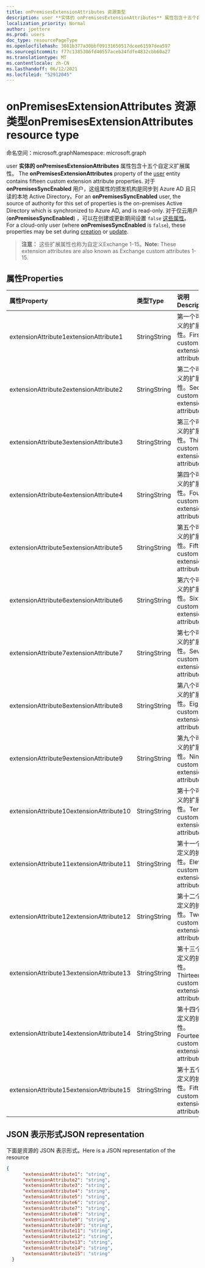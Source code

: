 ```yaml
---
title: onPremisesExtensionAttributes 资源类型
description: user **实体的 onPremisesExtensionAttributes** 属性包含十五个自定义扩展属性。 对于 **onPremisesSyncEnabled** 用户，这组属性在本地 Active Directory 中托管并同步到 Azure AD，并且为只读。 对于仅云用户 (**onPremisesSyncEnabled** 为 false) ，可以通过以下方法设置Exchange Online。 这些属性在 Microsoft Graph。
localization_priority: Normal
author: jpettere
ms.prod: users
doc_type: resourcePageType
ms.openlocfilehash: 3081b377a30bbf09131650517dcee61597dea597
ms.sourcegitcommit: f77c1385306fd40557aceb24fdfe4832cbb60a27
ms.translationtype: MT
ms.contentlocale: zh-CN
ms.lasthandoff: 06/12/2021
ms.locfileid: "52912045"
---
```

# <a name="onpremisesextensionattributes-resource-type"></a><span data-ttu-id="221d5-106">onPremisesExtensionAttributes 资源类型</span><span class="sxs-lookup"><span data-stu-id="221d5-106">onPremisesExtensionAttributes resource type</span></span>

<span data-ttu-id="221d5-107">命名空间：microsoft.graph</span><span class="sxs-lookup"><span data-stu-id="221d5-107">Namespace: microsoft.graph</span></span>

<span data-ttu-id="221d5-108">user **实体的 onPremisesExtensionAttributes** 属性包含十五个自定义扩展属性。 [](user.md)</span><span class="sxs-lookup"><span data-stu-id="221d5-108">The **onPremisesExtensionAttributes** property of the [user](user.md) entity contains fifteen custom extension attribute properties.</span></span> <span data-ttu-id="221d5-109">对于 **onPremisesSyncEnabled** 用户，这组属性的颁发机构是同步到 Azure AD 且只读的本地 Active Directory。</span><span class="sxs-lookup"><span data-stu-id="221d5-109">For an **onPremisesSyncEnabled** user, the source of authority for this set of properties is the on-premises Active Directory which is synchronized to Azure AD, and is read-only.</span></span> <span data-ttu-id="221d5-110">对于仅云用户 (**onPremisesSyncEnabled**) ，可以在创建或更新期间设置 `false` [这些属性](../api/user-update.md)。 [](../api/user-post-users.md)</span><span class="sxs-lookup"><span data-stu-id="221d5-110">For a cloud-only user (where **onPremisesSyncEnabled** is `false`), these properties may be set during [creation](../api/user-post-users.md) or [update](../api/user-update.md).</span></span>

> <span data-ttu-id="221d5-111">**注意：** 这些扩展属性也称为自定义Exchange 1-15。</span><span class="sxs-lookup"><span data-stu-id="221d5-111">**Note:** These extension attributes are also known as Exchange custom attributes 1-15.</span></span>

## <a name="properties"></a><span data-ttu-id="221d5-112">属性</span><span class="sxs-lookup"><span data-stu-id="221d5-112">Properties</span></span>
| <span data-ttu-id="221d5-113">属性</span><span class="sxs-lookup"><span data-stu-id="221d5-113">Property</span></span>     | <span data-ttu-id="221d5-114">类型</span><span class="sxs-lookup"><span data-stu-id="221d5-114">Type</span></span>   |<span data-ttu-id="221d5-115">说明</span><span class="sxs-lookup"><span data-stu-id="221d5-115">Description</span></span>|
|:---------------|:--------|:----------|
|<span data-ttu-id="221d5-116">extensionAttribute1</span><span class="sxs-lookup"><span data-stu-id="221d5-116">extensionAttribute1</span></span>|<span data-ttu-id="221d5-117">String</span><span class="sxs-lookup"><span data-stu-id="221d5-117">String</span></span>| <span data-ttu-id="221d5-118">第一个可自定义的扩展属性。</span><span class="sxs-lookup"><span data-stu-id="221d5-118">First customizable extension attribute.</span></span> |
|<span data-ttu-id="221d5-119">extensionAttribute2</span><span class="sxs-lookup"><span data-stu-id="221d5-119">extensionAttribute2</span></span>|<span data-ttu-id="221d5-120">String</span><span class="sxs-lookup"><span data-stu-id="221d5-120">String</span></span>| <span data-ttu-id="221d5-121">第二个可自定义的扩展属性。</span><span class="sxs-lookup"><span data-stu-id="221d5-121">Second customizable extension attribute.</span></span> |
|<span data-ttu-id="221d5-122">extensionAttribute3</span><span class="sxs-lookup"><span data-stu-id="221d5-122">extensionAttribute3</span></span>|<span data-ttu-id="221d5-123">String</span><span class="sxs-lookup"><span data-stu-id="221d5-123">String</span></span>| <span data-ttu-id="221d5-124">第三个可自定义的扩展属性。</span><span class="sxs-lookup"><span data-stu-id="221d5-124">Third customizable extension attribute.</span></span> |
|<span data-ttu-id="221d5-125">extensionAttribute4</span><span class="sxs-lookup"><span data-stu-id="221d5-125">extensionAttribute4</span></span>|<span data-ttu-id="221d5-126">String</span><span class="sxs-lookup"><span data-stu-id="221d5-126">String</span></span>| <span data-ttu-id="221d5-127">第四个可自定义的扩展属性。</span><span class="sxs-lookup"><span data-stu-id="221d5-127">Fourth customizable extension attribute.</span></span> |
|<span data-ttu-id="221d5-128">extensionAttribute5</span><span class="sxs-lookup"><span data-stu-id="221d5-128">extensionAttribute5</span></span>|<span data-ttu-id="221d5-129">String</span><span class="sxs-lookup"><span data-stu-id="221d5-129">String</span></span>| <span data-ttu-id="221d5-130">第五个可自定义的扩展属性。</span><span class="sxs-lookup"><span data-stu-id="221d5-130">Fifth customizable extension attribute.</span></span> |
|<span data-ttu-id="221d5-131">extensionAttribute6</span><span class="sxs-lookup"><span data-stu-id="221d5-131">extensionAttribute6</span></span>|<span data-ttu-id="221d5-132">String</span><span class="sxs-lookup"><span data-stu-id="221d5-132">String</span></span>| <span data-ttu-id="221d5-133">第六个可自定义的扩展属性。</span><span class="sxs-lookup"><span data-stu-id="221d5-133">Sixth customizable extension attribute.</span></span> |
|<span data-ttu-id="221d5-134">extensionAttribute7</span><span class="sxs-lookup"><span data-stu-id="221d5-134">extensionAttribute7</span></span>|<span data-ttu-id="221d5-135">String</span><span class="sxs-lookup"><span data-stu-id="221d5-135">String</span></span>| <span data-ttu-id="221d5-136">第七个可自定义的扩展属性。</span><span class="sxs-lookup"><span data-stu-id="221d5-136">Seventh customizable extension attribute.</span></span> |
|<span data-ttu-id="221d5-137">extensionAttribute8</span><span class="sxs-lookup"><span data-stu-id="221d5-137">extensionAttribute8</span></span>|<span data-ttu-id="221d5-138">String</span><span class="sxs-lookup"><span data-stu-id="221d5-138">String</span></span>| <span data-ttu-id="221d5-139">第八个可自定义的扩展属性。</span><span class="sxs-lookup"><span data-stu-id="221d5-139">Eighth customizable extension attribute.</span></span> |
|<span data-ttu-id="221d5-140">extensionAttribute9</span><span class="sxs-lookup"><span data-stu-id="221d5-140">extensionAttribute9</span></span>|<span data-ttu-id="221d5-141">String</span><span class="sxs-lookup"><span data-stu-id="221d5-141">String</span></span>| <span data-ttu-id="221d5-142">第九个可自定义的扩展属性。</span><span class="sxs-lookup"><span data-stu-id="221d5-142">Ninth customizable extension attribute.</span></span> |
|<span data-ttu-id="221d5-143">extensionAttribute10</span><span class="sxs-lookup"><span data-stu-id="221d5-143">extensionAttribute10</span></span>|<span data-ttu-id="221d5-144">String</span><span class="sxs-lookup"><span data-stu-id="221d5-144">String</span></span>| <span data-ttu-id="221d5-145">第十个可自定义的扩展属性。</span><span class="sxs-lookup"><span data-stu-id="221d5-145">Tenth customizable extension attribute.</span></span> |
|<span data-ttu-id="221d5-146">extensionAttribute11</span><span class="sxs-lookup"><span data-stu-id="221d5-146">extensionAttribute11</span></span>|<span data-ttu-id="221d5-147">String</span><span class="sxs-lookup"><span data-stu-id="221d5-147">String</span></span>| <span data-ttu-id="221d5-148">第十一个可自定义的扩展属性。</span><span class="sxs-lookup"><span data-stu-id="221d5-148">Eleventh customizable extension attribute.</span></span> |
|<span data-ttu-id="221d5-149">extensionAttribute12</span><span class="sxs-lookup"><span data-stu-id="221d5-149">extensionAttribute12</span></span>|<span data-ttu-id="221d5-150">String</span><span class="sxs-lookup"><span data-stu-id="221d5-150">String</span></span>| <span data-ttu-id="221d5-151">第十二个可自定义的扩展属性。</span><span class="sxs-lookup"><span data-stu-id="221d5-151">Twelfth customizable extension attribute.</span></span> |
|<span data-ttu-id="221d5-152">extensionAttribute13</span><span class="sxs-lookup"><span data-stu-id="221d5-152">extensionAttribute13</span></span>|<span data-ttu-id="221d5-153">String</span><span class="sxs-lookup"><span data-stu-id="221d5-153">String</span></span>| <span data-ttu-id="221d5-154">第十三个可自定义的扩展属性。</span><span class="sxs-lookup"><span data-stu-id="221d5-154">Thirteenth customizable extension attribute.</span></span> |
|<span data-ttu-id="221d5-155">extensionAttribute14</span><span class="sxs-lookup"><span data-stu-id="221d5-155">extensionAttribute14</span></span>|<span data-ttu-id="221d5-156">String</span><span class="sxs-lookup"><span data-stu-id="221d5-156">String</span></span>| <span data-ttu-id="221d5-157">第十四个可自定义的扩展属性。</span><span class="sxs-lookup"><span data-stu-id="221d5-157">Fourteenth customizable extension attribute.</span></span> |
|<span data-ttu-id="221d5-158">extensionAttribute15</span><span class="sxs-lookup"><span data-stu-id="221d5-158">extensionAttribute15</span></span>|<span data-ttu-id="221d5-159">String</span><span class="sxs-lookup"><span data-stu-id="221d5-159">String</span></span>| <span data-ttu-id="221d5-160">第十五个可自定义的扩展属性。</span><span class="sxs-lookup"><span data-stu-id="221d5-160">Fifteenth customizable extension attribute.</span></span> |

## <a name="json-representation"></a><span data-ttu-id="221d5-161">JSON 表示形式</span><span class="sxs-lookup"><span data-stu-id="221d5-161">JSON representation</span></span>

<span data-ttu-id="221d5-162">下面是资源的 JSON 表示形式。</span><span class="sxs-lookup"><span data-stu-id="221d5-162">Here is a JSON representation of the resource</span></span>

<!-- {
  "blockType": "resource",
  "optionalProperties": [

  ],
  "@odata.type": "microsoft.graph.onPremisesExtensionAttributes"
}-->


```json
{
      "extensionAttribute1": "string",
      "extensionAttribute2": "string",
      "extensionAttribute3": "string",
      "extensionAttribute4": "string",
      "extensionAttribute5": "string",
      "extensionAttribute6": "string",
      "extensionAttribute7": "string",
      "extensionAttribute8": "string",
      "extensionAttribute9": "string",
      "extensionAttribute10": "string",
      "extensionAttribute11": "string",
      "extensionAttribute12": "string",
      "extensionAttribute13": "string",
      "extensionAttribute14": "string",
      "extensionAttribute15": "string"
  }

```


<!-- uuid: 8fcb5dbc-d5aa-4681-8e31-b001d5168d79
2015-10-25 14:57:30 UTC -->
<!-- {
  "type": "#page.annotation",
  "description": "onPremisesExtensionAttributes resource",
  "keywords": "",
  "section": "documentation",
  "tocPath": ""
}-->

